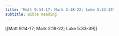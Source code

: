 ```yaml
---
title: 'Matt 9:14-17; Mark 2:18-22; Luke 5:33-39'
subtitle: Bible Reading
---
```


[[Matt 9:14-17; Mark 2:18-22; Luke 5:33-39]]